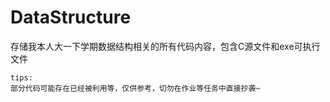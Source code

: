 # DataStructure
存储我本人大一下学期数据结构相关的所有代码内容，包含C源文件和exe可执行文件

```
tips:
部分代码可能存在已经被利用等，仅供参考，切勿在作业等任务中直接抄袭~
```
